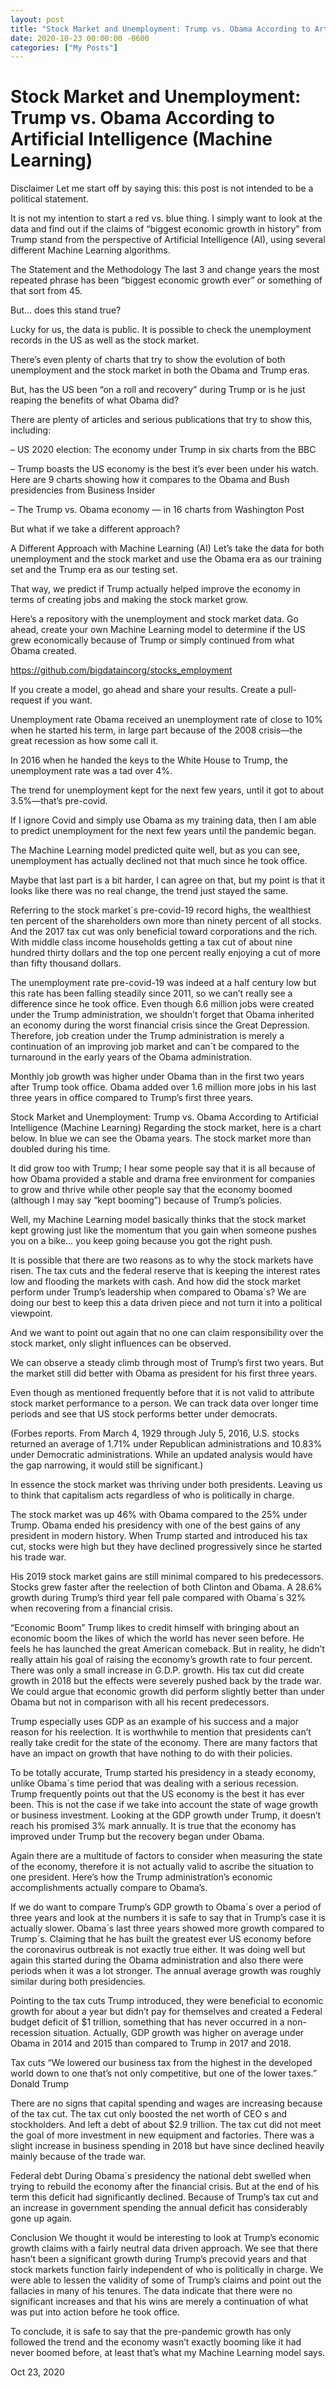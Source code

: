 ```yaml
---
layout: post
title: "Stock Market and Unemployment: Trump vs. Obama According to Artificial Intelligence (Machine Learning)"
date: 2020-10-23 00:00:00 -0600
categories: ["My Posts"] 
---
```


# Stock Market and Unemployment: Trump vs. Obama According to Artificial Intelligence (Machine Learning)


Disclaimer
Let me start off by saying this: this post is not intended to be a political statement. 

It is not my intention to start a red vs. blue thing. I simply want to look at the data and find out if the claims of “biggest economic growth in history” from Trump stand from the perspective of Artificial Intelligence (AI), using several different Machine Learning algorithms.

The Statement and the Methodology
The last 3 and change years the most repeated phrase has been “biggest economic growth ever” or something of that sort from 45.

But… does this stand true?

Lucky for us, the data is public. It is possible to check the unemployment records in the US as well as the stock market. 

There’s even plenty of charts that try to show the evolution of both unemployment and the stock market in both the Obama and Trump eras.

But, has the US been “on a roll and recovery” during Trump or is he just reaping the benefits of what Obama did?

There are plenty of articles and serious publications that try to show this, including:

– US 2020 election: The economy under Trump in six charts from the BBC

– Trump boasts the US economy is the best it’s ever been under his watch. Here are 9 charts showing how it compares to the Obama and Bush presidencies from Business Insider

– The Trump vs. Obama economy — in 16 charts from Washington Post

But what if we take a different approach?

 

A Different Approach with Machine Learning (AI)
Let’s take the data for both unemployment and the stock market and use the Obama era as our training set and the Trump era as our testing set.

That way, we predict if Trump actually helped improve the economy in terms of creating jobs and making the stock market grow.

Here’s a repository with the unemployment and stock market data. Go ahead, create your own Machine Learning model to determine if the US grew economically because of Trump or simply continued from what Obama created.

https://github.com/bigdataincorg/stocks_employment 

If you create a model, go ahead and share your results. Create a pull-request if you want.

Unemployment rate
Obama received an unemployment rate of close to 10% when he started his term, in large part because of the 2008 crisis—the great recession as how some call it. 

In 2016 when he handed the keys to the White House to Trump, the unemployment rate was a tad over 4%. 

The trend for unemployment kept for the next few years, until it got to about 3.5%—that’s pre-covid.

If I ignore Covid and simply use Obama as my training data, then I am able to predict unemployment for the next few years until the pandemic began.

 

The Machine Learning model predicted quite well, but as you can see, unemployment has actually declined not that much since he took office. 

Maybe that last part is a bit harder, I can agree on that, but my point is that it looks like there was no real change, the trend just stayed the same.

 


Referring to the stock market´s pre-covid-19 record highs, the wealthiest ten percent of the shareholders own more than ninety percent of all stocks. And the 2017 tax cut was only beneficial toward corporations and the rich. With middle class income households getting a tax cut of about nine hundred thirty dollars and the top one percent really enjoying a cut of more than fifty thousand dollars. 

The unemployment rate pre-covid-19 was indeed at a half century low but this rate has been falling steadily since 2011, so we can’t really see a difference since he took office. Even though 6.6 million jobs were created under the Trump administration, we shouldn’t forget that Obama inherited an economy during the worst financial crisis since the Great Depression. Therefore, job creation under the Trump administration is merely a continuation of an improving job market and can´t be compared to the turnaround in the early years of the Obama administration. 

Monthly job growth was higher under Obama than in the first two years after Trump took office. Obama added over 1.6 million more jobs in his last three years in office compared to Trump’s first three years. 

Stock Market and Unemployment: Trump vs. Obama According to Artificial Intelligence (Machine Learning)
Regarding the stock market, here is a chart below. In blue we can see the Obama years. The stock market more than doubled during his time. 

It did grow too with Trump; I hear some people say that it is all because of how Obama provided a stable and drama free environment for companies to grow and thrive while other people say that the economy boomed (although I may say “kept booming”) because of Trump’s policies.

Well, my Machine Learning model basically thinks that the stock market kept growing just like the momentum that you gain when someone pushes you on a bike… you keep going because you got the right push.


It is possible that there are two reasons as to why the stock markets have risen. The tax cuts and the federal reserve that is keeping the interest rates low and flooding the markets with cash. And how did the stock market perform under Trump’s leadership when compared to Obama´s?  We are doing our best to keep this a data driven piece and not turn it into a political viewpoint.

And we want to point out again that no one can claim responsibility over the stock market, only slight influences can be observed. 

We can observe a steady climb through most of Trump’s first two years. But the market still did better with Obama as president for his first three years. 

Even though as mentioned frequently before that it is not valid to attribute stock market performance to a person. We can track data over longer time periods and see that US stock performs better under democrats. 

(Forbes reports. From March 4, 1929 through July 5, 2016, U.S. stocks returned an average of 1.71% under Republican administrations and 10.83% under Democratic administrations. While an updated analysis would have the gap narrowing, it would still be significant.)

In essence the stock market was thriving under both presidents. Leaving us to think that capitalism acts regardless of who is politically in charge. 

The stock market was up 46% with Obama compared to the 25% under Trump. Obama ended his presidency with one of the best gains of any president in modern history. When Trump started and introduced his tax cut, stocks were high but they have declined progressively since he started his trade war. 

His 2019 stock market gains are still minimal compared to his predecessors. Stocks grew faster after the reelection of both Clinton and Obama. A 28.6% growth during Trump’s third year fell pale compared with Obama´s 32% when recovering from a financial crisis.

“Economic Boom”
Trump likes to credit himself with bringing about an economic boom the likes of which the world has never seen before. He feels he has launched the great American comeback. But in reality, he didn’t really attain his goal of raising the economy’s growth rate to four percent. There was only a small increase in G.D.P. growth. His tax cut did create growth in 2018 but the effects were severely pushed back by the trade war. We could argue that economic growth did perform slightly better than under Obama but not in comparison with all his recent predecessors. 

Trump especially uses GDP as an example of his success and a major reason for his reelection. It is worthwhile to mention that presidents can’t really take credit for the state of the economy. There are many factors that have an impact on growth that have nothing to do with their policies. 

To be totally accurate, Trump started his presidency in a steady economy, unlike Obama´s time period that was dealing with a serious recession. Trump frequently points out that the US economy is the best it has ever been. This is not the case if we take into account the state of wage growth or business investment. Looking at the GDP growth under Trump, it doesn’t reach his promised 3% mark annually. It is true that the economy has improved under Trump but the recovery began under Obama. 

Again there are a multitude of factors to consider when measuring the state of the economy, therefore it is not actually valid to ascribe the situation to one president. Here’s how the Trump administration’s economic accomplishments actually compare to Obama’s.

If we do want to compare Trump’s GDP growth to Obama´s over a period of three years and look at the numbers it is safe to say that in Trump’s case it is actually slower. Obama´s last three years showed more growth compared to Trump´s. Claiming that he has built the greatest ever US economy before the coronavirus outbreak is not exactly true either. It was doing well but again this started during the Obama administration and also there were periods when it was a lot stronger. The annual average growth was roughly similar during both presidencies. 

Pointing to the tax cuts Trump introduced, they were beneficial to economic growth for about a year but didn’t pay for themselves and created a Federal budget deficit of $1 trillion, something that has never occurred in a non-recession situation. Actually, GDP growth was higher on average under Obama in 2014 and 2015 than compared to Trump in 2017 and 2018. 

Tax cuts
“We lowered our business tax from the highest in the developed world down to one that’s not only competitive, but one of the lower taxes.”
Donald Trump

There are no signs that capital spending and wages are increasing because of the tax cut. The tax cut only boosted the net worth of CEO s and stockholders. And left a debt of about $2.9 trillion. The tax cut did not meet the goal of more investment in new equipment and factories. There was a slight increase in business spending in 2018 but have since declined heavily mainly because of the trade war.

Federal debt
During Obama´s presidency the national debt swelled when trying to rebuild the economy after the financial crisis. But at the end of his term this deficit had significantly declined. Because of Trump’s tax cut and an increase in government spending the annual deficit has considerably gone up again.

Conclusion
We thought it would be interesting to look at Trump’s economic growth claims with a fairly neutral data driven approach. We see that there hasn’t been a significant growth during Trump’s precovid years and that stock markets function fairly independent of who is politically in charge. We were able to lessen the validity of some of Trump’s claims and point out the fallacies in many of his tenures. The data indicate that there were no significant increases and that his wins are merely a continuation of what was put into action before he took office.

To conclude, it is safe to say that the pre-pandemic growth has only followed the trend and the economy wasn’t exactly booming like it had never boomed before, at least that’s what my Machine Learning model says.


Oct 23, 2020